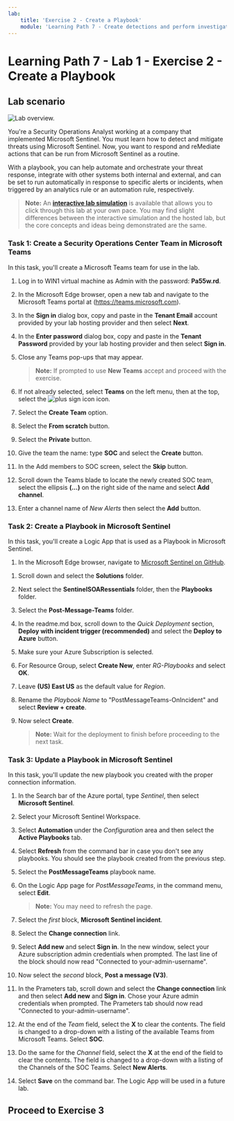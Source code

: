 ```yaml
---
lab:
    title: 'Exercise 2 - Create a Playbook'
    module: 'Learning Path 7 - Create detections and perform investigations using Microsoft Sentinel'
---
```


# Learning Path 7 - Lab 1 - Exercise 2 - Create a Playbook

## Lab scenario

![Lab overview.](../Media/SC-200-Lab_Diagrams_Mod7_L1_Ex2.png)

You're a Security Operations Analyst working at a company that implemented Microsoft Sentinel. You must learn how to detect and mitigate threats using Microsoft Sentinel. Now, you want to respond and reMediate actions that can be run from Microsoft Sentinel as a routine.

With a playbook, you can help automate and orchestrate your threat response, integrate with other systems both internal and external, and can be set to run automatically in response to specific alerts or incidents, when triggered by an analytics rule or an automation rule, respectively.

>**Note:** An **[interactive lab simulation](https://mslabs.cloudguides.com/guides/SC-200%20Lab%20Simulation%20-%20Create%20a%20playbook)** is available that allows you to click through this lab at your own pace. You may find slight differences between the interactive simulation and the hosted lab, but the core concepts and ideas being demonstrated are the same.

### Task 1: Create a Security Operations Center Team in Microsoft Teams

In this task, you'll create a Microsoft Teams team for use in the lab.

1. Log in to WIN1 virtual machine as Admin with the password: **Pa55w.rd**.  

1. In the Microsoft Edge browser, open a new tab and navigate to the Microsoft Teams portal at (<https://teams.microsoft.com>).

1. In the **Sign in** dialog box, copy and paste in the **Tenant Email** account provided by your lab hosting provider and then select **Next**.

1. In the **Enter password** dialog box, copy and paste in the **Tenant Password** provided by your lab hosting provider and then select **Sign in**.

1. Close any Teams pop-ups that may appear.

    >**Note:** If prompted to use **New Teams** accept and proceed with the exercise.

1. If not already selected, select **Teams** on the left menu, then at the top, select the ![plus sign icon](../Media/plus-sign-icon-lab.png) icon.

1. Select the **Create Team** option.

1. Select the **From scratch** button.

1. Select the **Private** button.

1. Give the team the name: type **SOC** and select the **Create** button.

1. In the Add members to SOC screen, select the **Skip** button.

1. Scroll down the Teams blade to locate the newly created SOC team, select the ellipsis **(...)** on the right side of the name and select **Add channel**.

1. Enter a channel name of *New Alerts* then select the **Add** button.

### Task 2: Create a Playbook in Microsoft Sentinel

In this task, you'll create a Logic App that is used as a Playbook in Microsoft Sentinel.

1. In the Microsoft Edge browser, navigate to [Microsoft Sentinel on GitHub](https://github.com/Azure/Azure-Sentinel).

<!--- the Azure portal at https://portal.azure.com.

1. In the **Sign in** dialog box, copy and paste in the **Tenant Email** account provided by your lab hosting provider and then select **Next**.

1. In the **Enter password** dialog box, copy and paste in the **Tenant Password** provided by your lab hosting provider and then select **Sign in**.

1. In the Search bar of the Azure portal, type *Sentinel*, then select **Microsoft Sentinel**.

1. Select your Microsoft Sentinel Workspace you created earlier.

1. Select the **Community** page under the *Content management* area on the left side of the page.

1. On the right pane, select the **Onboard community content** link. This opens a new tab in the Microsoft Edge Browser for Microsoft Sentinel GitHub content. **Hint:** You might need to scroll right to see the link. Alternatively, follow this link instead: [Microsoft Sentinel on GitHub](https://github.com/Azure/Azure-Sentinel). --->

1. Scroll down and select the **Solutions** folder.

1. Next select the **SentinelSOARessentials** folder, then the **Playbooks** folder.

1. Select the **Post-Message-Teams** folder.

1. In the readme.md box, scroll down to the *Quick Deployment* section, **Deploy with incident trigger (recommended)** and select the **Deploy to Azure** button.  

1. Make sure your Azure Subscription is selected.

1. For Resource Group, select **Create New**, enter *RG-Playbooks* and select **OK**.

1. Leave **(US) East US** as the default value for *Region*.

1. Rename the *Playbook Name* to "PostMessageTeams-OnIncident" and select **Review + create**.

1. Now select **Create**.

    >**Note:** Wait for the deployment to finish before proceeding to the next task.

### Task 3: Update a Playbook in Microsoft Sentinel

In this task, you'll update the new playbook you created with the proper connection information.

1. In the Search bar of the Azure portal, type *Sentinel*, then select **Microsoft Sentinel**.

1. Select your Microsoft Sentinel Workspace.

1. Select **Automation** under the *Configuration* area and then select the **Active Playbooks** tab.

1. Select **Refresh** from the command bar in case you don't see any playbooks. You should see the playbook created from the previous step.

1. Select the **PostMessageTeams** playbook name.

1. On the Logic App page for *PostMessageTeams*, in the command menu, select **Edit**.

    >**Note:** You may need to refresh the page.

1. Select the *first* block, **Microsoft Sentinel incident**.

1. Select the **Change connection** link.

1. Select **Add new** and select **Sign in**. In the new window, select your Azure subscription admin credentials when prompted. The last line of the block should now read "Connected to your-admin-username".

1. Now select the *second* block, **Post a message (V3)**.

1. In the Prameters tab, scroll down and select the **Change connection** link and then select **Add new** and **Sign in**. Chose your Azure admin credentials when prompted. The Prameters tab should now read "Connected to your-admin-username".

1. At the end of the *Team* field, select the **X** to clear the contents. The field is changed to a drop-down with a listing of the available Teams from Microsoft Teams. Select **SOC**.

1. Do the same for the *Channel* field, select the **X** at the end of the field to clear the contents. The field is changed to a drop-down with a listing of the Channels of the SOC Teams. Select **New Alerts**.

1. Select **Save** on the command bar. The Logic App will be used in a future lab.

## Proceed to Exercise 3

